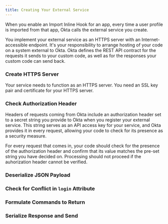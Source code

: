 ```yaml
---
title: Creating Your External Service
---
```


When you enable an Import Inline Hook for an app, every time a user profile is imported from that app, Okta calls the external service you create. 

You implement your external service as an HTTPS server with an Internet-accessible endpoint. It's your responsibility to arrange hosting of your code on a system external to Okta. Okta defines the REST API contract for the requests it sends to your custom code, as well as for the responses your custom code can send back.

### Create HTTPS Server

Your service needs to function as an HTTPS server. You need an SSL key pair and certificate for your HTTPS server.

<StackSelector snippet="create-https"/>

### Check Authorization Header

Headers of requests coming from Okta include an authorization header set to a secret string you provide to Okta when you register your external service. This string serves as an API access key for your service, and Okta provides it in every request, allowing your code to check for its presence as a security measure.

For every request that comes in, your code should check for the presence of the authorization header and confirm that its value matches the pre-set string you have decided on. Processing should not proceed if the auhorization header cannot be verified.

<StackSelector snippet="check-auth"/>

### Deserialize JSON Payload

<StackSelector snippet="deserialize"/>


### Check for Conflict in `login` Attribute

<StackSelector snippet="detect-conflict"/>


### Formulate Commands to Return

<StackSelector snippet="build-commands-object"/>

### Serialize Response and Send

<StackSelector snippet="serialize"/>

<NextSectionLink />

